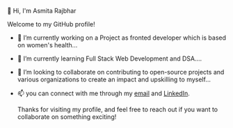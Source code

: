  👋 Hi, I'm Asmita Rajbhar

Welcome to my GitHub profile! 

- 🔭 I’m currently working on a Project as fronted developer which is based on women's health...
- 🌱 I’m currently learning Full Stack Web Development and DSA....
- 👯 I’m looking to collaborate on contributing to open-source projects and various organizations to create an impact and upskilling to myself...
- 📫 you can connect with me through my [email](asmitarajbhar731022@gmail.com) and [LinkedIn](www.linkedin.com/in/asmitarajbhar).

   Thanks for visiting my profile, and feel free to reach out if you want to collaborate on something exciting!


